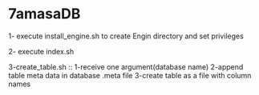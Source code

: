 # 7amasaDB

1- execute install_engine.sh to create Engin directory and set privileges

2- execute index.sh

3-create_table.sh :: 
  1-receive one argument(database name)
  2-append table meta data in database .meta file
  3-create table as a file with column names
